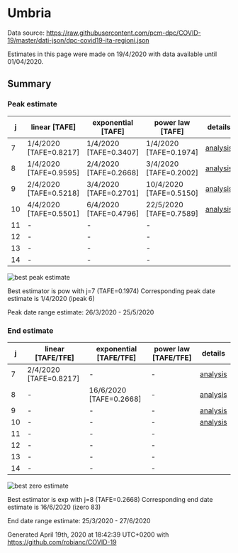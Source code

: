# Umbria


Data source: https://raw.githubusercontent.com/pcm-dpc/COVID-19/master/dati-json/dpc-covid19-ita-regioni.json

Estimates in this page were made on 19/4/2020 with data available until 01/04/2020.


## Summary 

### Peak estimate 
|j|linear [TAFE]|exponential [TAFE]|power law [TAFE]|details|
|---|----|-----------|---------|-------|
|7|1/4/2020 [TAFE=0.8217]|1/4/2020 [TAFE=0.3407]|1/4/2020 [TAFE=0.1974]|[analysis](COVID-19_umbria_j7_2020-04-01.md)|
|8|1/4/2020 [TAFE=0.9595]|2/4/2020 [TAFE=0.2668]|3/4/2020 [TAFE=0.2002]|[analysis](COVID-19_umbria_j8_2020-04-01.md)|
|9|2/4/2020 [TAFE=0.5218]|3/4/2020 [TAFE=0.2701]|10/4/2020 [TAFE=0.5150]|[analysis](COVID-19_umbria_j9_2020-04-01.md)|
|10|4/4/2020 [TAFE=0.5501]|6/4/2020 [TAFE=0.4796]|22/5/2020 [TAFE=0.7589]|[analysis](COVID-19_umbria_j10_2020-04-01.md)|
|11|-|-|-||
|12|-|-|-||
|13|-|-|-||
|14|-|-|-||

![best peak estimate](COVID-19_umbria_j7_2020-04-01.png)

Best estimator is pow with j=7 (TAFE=0.1974)
Corresponding peak date estimate is 1/4/2020 (ipeak 6)


Peak date range estimate: 26/3/2020 - 25/5/2020

### End estimate 
|j|linear [TAFE/TFE]|exponential [TAFE/TFE]|power law [TAFE/TFE]|details|
|---|----|-----------|---------|-------|
|7|2/4/2020 [TAFE=0.8217]|-|-|[analysis](COVID-19_umbria_j7_2020-04-01.md)|
|8|-|16/6/2020 [TAFE=0.2668]|-|[analysis](COVID-19_umbria_j8_2020-04-01.md)|
|9|-|-|-|[analysis](COVID-19_umbria_j9_2020-04-01.md)|
|10|-|-|-|[analysis](COVID-19_umbria_j10_2020-04-01.md)|
|11|-|-|-||
|12|-|-|-||
|13|-|-|-||
|14|-|-|-||

![best zero estimate](COVID-19_umbria_j8_2020-04-01.png)

Best estimator is exp with j=8 (TAFE=0.2668)
Corresponding end date estimate is 16/6/2020 (izero 83)


End date range estimate: 25/3/2020 - 27/6/2020

Generated April 19th, 2020 at 18:42:39 UTC+0200 with https://github.com/robianc/COVID-19
